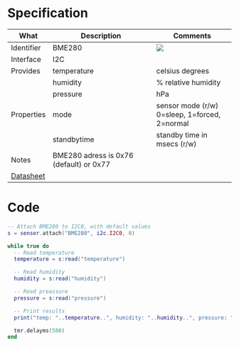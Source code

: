 # Specification

| What         | Description | Comments                   |
|--------------|-------------|----------------------------|
| Identifier   | BME280      | ![](http://git.whitecatboard.org/bme280.jpg)                            |
| Interface    | I2C         |                            |
| Provides     | temperature | celsius degrees            |
|              | humidity    | % relative humidity        |
|              | pressure    | hPa                        |
| Properties   | mode        | sensor mode (r/w)<br>0=sleep, 1=forced, 2=normal          |
|              | standbytime | standby time in msecs (r/w)|
| Notes        | BME280 adress is 0x76 (default) or 0x77 |
| [Datasheet](https://ae-bst.resource.bosch.com/media/_tech/media/datasheets/BST-BME280_DS001-11.pdf)    |             |                           |

# Code

```lua
-- Attach BME280 to I2C0, with default values
s = sensor.attach("BME280", i2c.I2C0, 0)

while true do
  -- Read temperature
  temperature = s:read("temperature")

  -- Read humidity
  humidity = s:read("humidity")

  -- Read preassure
  pressure = s:read("pressure")

  -- Print results
  print("temp: "..temperature..", humidity: "..humidity..", pressure: "..pressure)

  tmr.delayms(500)
end
```
